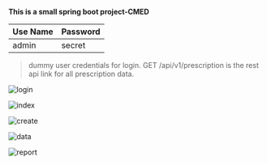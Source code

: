 **This is a small spring boot project-CMED**

|Use Name| Password  |
|--|--|
| admin | secret |

> dummy user credentials for login.
> GET /api/v1/prescription is the rest api link for all prescription data.
> 

![login](https://user-images.githubusercontent.com/30373653/89635016-24c26580-d8c8-11ea-9434-2ce82a05b637.png)

![index](https://user-images.githubusercontent.com/30373653/89634734-a960b400-d8c7-11ea-8af1-ab68f881fecf.png)

![create](https://user-images.githubusercontent.com/30373653/89634748-abc30e00-d8c7-11ea-8dd2-4c0580b96094.png)

![data](https://user-images.githubusercontent.com/30373653/89634756-ae256800-d8c7-11ea-9564-c127cbf2b2c0.png)

![report](https://user-images.githubusercontent.com/30373653/89634760-afef2b80-d8c7-11ea-88d6-b5cb7fcd6b61.png)
